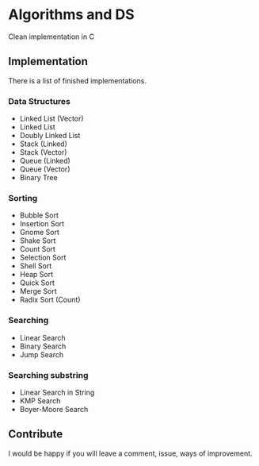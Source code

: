 # Algorithms and DS
Clean implementation in C
## Implementation
There is a list of finished implementations.

### Data Structures
- Linked List (Vector)
- Linked List
- Doubly Linked List 
- Stack (Linked)
- Stack (Vector)
- Queue (Linked)
- Queue (Vector)
- Binary Tree

### Sorting
- Bubble Sort
- Insertion Sort
- Gnome Sort
- Shake Sort
- Count Sort
- Selection Sort
- Shell Sort
- Heap Sort
- Quick Sort
- Merge Sort
- Radix Sort (Count)

### Searching
- Linear Search
- Binary Search
- Jump Search

### Searching substring
- Linear Search in String
- KMP Search
- Boyer-Moore Search

## Contribute
I would be happy if you will leave a comment, issue, ways of improvement.
